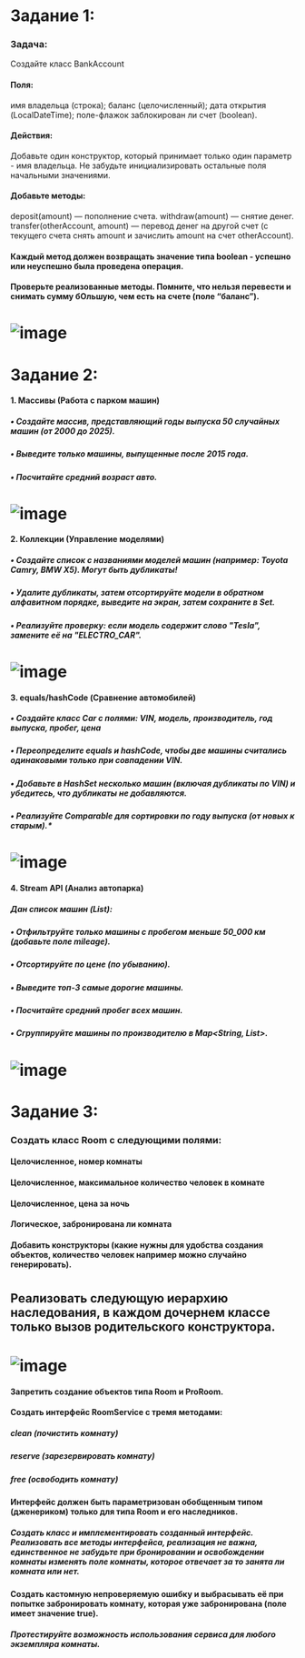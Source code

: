 # Задание 1:
### Задача:
Создайте класс BankAccount 
#### Поля:
имя владельца (строка);
баланс (целочисленный);
дата открытия (LocalDateTime);
поле-флажок заблокирован ли счет (boolean).
#### Действия:
Добавьте один конструктор, который принимает только один параметр - имя владельца. Не забудьте инициализировать остальные поля начальными значениями.
#### Добавьте методы:
deposit(amount) — пополнение счета.
withdraw(amount) — снятие денег.
transfer(otherAccount, amount) — перевод денег на другой счет (с текущего счета снять amount и зачислить amount на счет otherAccount).
#### Каждый метод должен возвращать значение типа boolean - успешно или неуспешно была проведена операция.
#### Проверьте реализованные методы. Помните, что нельзя перевести и снимать сумму бОльшую, чем есть на счете (поле “баланс”).
# ![image](https://github.com/user-attachments/assets/49d03e62-cb7b-490d-9c4d-7766708887d6)

# Задание 2:
#### 1. Массивы (Работа с парком машин)
 ##### • Создайте массив, представляющий годы выпуска 50 случайных машин (от 2000 до 2025).
##### • Выведите только машины, выпущенные после 2015 года.
##### • Посчитайте средний возраст авто.
 # ![image](https://github.com/user-attachments/assets/77774f3e-b381-4f68-ad77-4697d324429d)

#### 2. Коллекции (Управление моделями)
##### • Создайте список с названиями моделей машин (например: Toyota Camry, BMW X5). Могут быть дубликаты!
 ##### • Удалите дубликаты, затем отсортируйте модели в обратном алфавитном порядке, выведите на экран, затем сохраните в Set.
 ##### • Реализуйте проверку: если модель содержит слово "Tesla", замените её на "ELECTRO_CAR".
 # ![image](https://github.com/user-attachments/assets/ec7bbdde-15c6-4e8d-afba-bdaa6307cd39)

#### 3. equals/hashCode (Сравнение автомобилей)
##### • Создайте класс Car с полями: VIN, модель, производитель, год выпуска, пробег, цена
##### • Переопределите equals и hashCode, чтобы две машины считались одинаковыми только при совпадении VIN.
 ##### • Добавьте в HashSet несколько машин (включая дубликаты по VIN) и убедитесь, что дубликаты не добавляются.
 ##### • Реализуйте Comparable<Car> для сортировки по году выпуска (от новых к старым).*
 # ![image](https://github.com/user-attachments/assets/3c58f043-00f9-45d5-a93f-d8c954b4f385)

#### 4. Stream API (Анализ автопарка)
##### Дан список машин (List<Car>):
 ##### • Отфильтруйте только машины с пробегом меньше 50_000 км (добавьте поле mileage).
 ##### • Отсортируйте по цене (по убыванию).
##### • Выведите топ-3 самые дорогие машины.
 ##### • Посчитайте средний пробег всех машин.
##### • Сгруппируйте машины по производителю в Map<String, List<Car>>.
# ![image](https://github.com/user-attachments/assets/a74b78b1-a8b2-4783-83c8-e569d150cb74)

# Задание 3:
### Создать класс Room с следующими полями:
#### Целочисленное, номер комнаты
#### Целочисленное, максимальное количество человек в комнате
#### Целочисленное, цена за ночь
#### Логическое, забронирована ли комната
#### Добавить конструкторы (какие нужны для удобства создания объектов, количество человек например можно случайно генерировать).
#
## Реализовать следующую иерархию наследования, в каждом дочернем классе только вызов родительского конструктора.
# ![image](https://github.com/user-attachments/assets/707ea831-a9cc-4c0d-8ae4-2050cb95f207)
#### Запретить создание объектов типа Room и ProRoom.
#### Создать интерфейс RoomService с тремя методами:
##### clean (почистить комнату)
##### reserve (зарезервировать комнату)
##### free (освободить комнату)
#### Интерфейс должен быть параметризован обобщенным типом (дженериком) только для типа Room и его наследников.
##### Создать класс и имплементировать созданный интерфейс. Реализовать все методы интерфейса, реализация не важна, единственное не забудьте при бронировании и освобождении комнаты изменять поле комнаты, которое отвечает за то занята ли комната или нет.

#### Создать кастомную непроверяемую ошибку и выбрасывать её при попытке забронировать комнату, которая уже забронирована (поле имеет значение true).
##### Протестируйте возможность использования сервиса для любого экземпляра комнаты.

